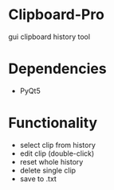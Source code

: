 # Clipboard-Pro
gui clipboard history tool 

# Dependencies
- PyQt5

# Functionality
- select clip from history
- edit clip (double-click)
- reset whole history
- delete single clip
- save to .txt 

